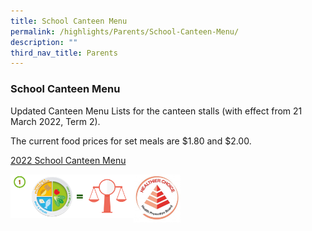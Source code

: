 ```yaml
---
title: School Canteen Menu
permalink: /highlights/Parents/School-Canteen-Menu/
description: ""
third_nav_title: Parents
---
```

### School Canteen Menu

Updated Canteen Menu Lists for the canteen stalls (with effect from 21 March 2022, Term 2).

The current food prices for set meals are $1.80 and $2.00.

[2022 School Canteen Menu](/files/2022menu.pdf)

<img src="/images/scm1.png" style="width:39%" align=left><img src="/images/scm2.png" style="width:15%" align=left>
